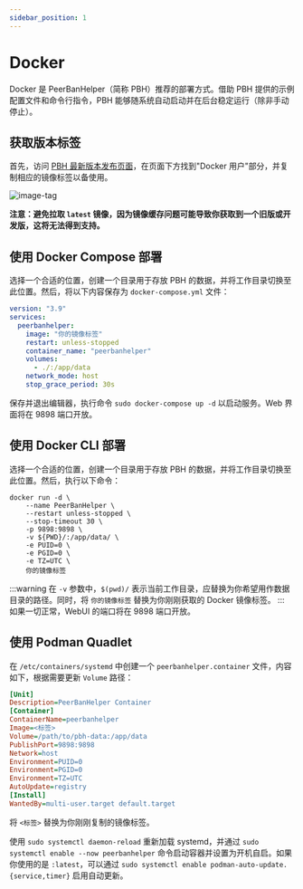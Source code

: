```yaml
---
sidebar_position: 1
---
```


# Docker

Docker 是 PeerBanHelper（简称 PBH）推荐的部署方式。借助 PBH 提供的示例配置文件和命令行指令，PBH 能够随系统自动启动并在后台稳定运行（除非手动停止）。

## 获取版本标签

首先，访问 [PBH 最新版本发布页面](https://github.com/PBH-BTN/PeerBanHelper/releases/latest)，在页面下方找到"Docker 用户"部分，并复制相应的镜像标签以备使用。

![image-tag](./assets/docker-tag.png)

**注意：避免拉取 `latest` 镜像，因为镜像缓存问题可能导致你获取到一个旧版或开发版，这将无法得到支持。**

## 使用 Docker Compose 部署

选择一个合适的位置，创建一个目录用于存放 PBH 的数据，并将工作目录切换至此位置。然后，将以下内容保存为 `docker-compose.yml` 文件：

```yaml
version: "3.9"
services:
  peerbanhelper:
    image: "你的镜像标签"
    restart: unless-stopped
    container_name: "peerbanhelper"
    volumes:
      - ./:/app/data
    network_mode: host
    stop_grace_period: 30s
```

保存并退出编辑器，执行命令 `sudo docker-compose up -d` 以启动服务。Web 界面将在 9898 端口开放。

## 使用 Docker CLI 部署

选择一个合适的位置，创建一个目录用于存放 PBH 的数据，并将工作目录切换至此位置。然后，执行以下命令：

```shell
docker run -d \
    --name PeerBanHelper \
    --restart unless-stopped \
    --stop-timeout 30 \
    -p 9898:9898 \
    -v ${PWD}/:/app/data/ \
    -e PUID=0 \
    -e PGID=0 \
    -e TZ=UTC \
    你的镜像标签
```
:::warning
在 `-v` 参数中，`$(pwd)/` 表示当前工作目录，应替换为你希望用作数据目录的路径。同时，将 `你的镜像标签` 替换为你刚刚获取的 Docker 镜像标签。
:::
如果一切正常，WebUI 的端口将在 9898 端口开放。

## 使用 Podman Quadlet

在 `/etc/containers/systemd` 中创建一个 `peerbanhelper.container` 文件，内容如下，根据需要更新 `Volume` 路径：

```ini
[Unit]
Description=PeerBanHelper Container
[Container]
ContainerName=peerbanhelper
Image=<标签>
Volume=/path/to/pbh-data:/app/data
PublishPort=9898:9898
Network=host
Environment=PUID=0
Environment=PGID=0
Environment=TZ=UTC
AutoUpdate=registry
[Install]
WantedBy=multi-user.target default.target
```

将 `<标签>` 替换为你刚刚复制的镜像标签。

使用 `sudo systemctl daemon-reload` 重新加载 systemd，并通过 `sudo systemctl enable --now peerbanhelper` 命令启动容器并设置为开机自启。如果你使用的是 `:latest`，可以通过 `sudo systemctl enable podman-auto-update.{service,timer}` 启用自动更新。